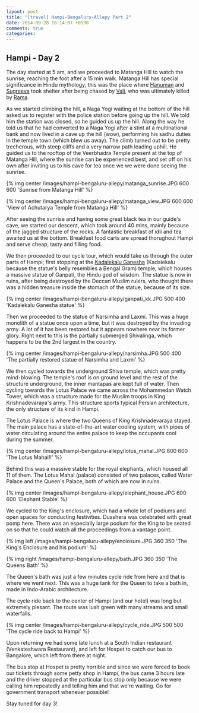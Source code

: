 ```yaml
---
layout: post
title: "[travel] Hampi-Bengaluru-Allepy Part 2"
date: 2014-09-28 16:14:07 +0530
comments: true
categories:
---
```


## Hampi - Day 2

The day started at 5 am, and we proceeded to Matanga Hill to watch the sunrise, reaching the foot after a 15 min walk. Matanga Hill has special significance in Hindu mythology, this was the place where [Hanuman](http://en.wikipedia.org/wiki/Hanuman) and [Sugreeva](http://en.wikipedia.org/wiki/Sugriva) took shelter after being chased by [Vali](http://en.wikipedia.org/wiki/Vali_(Ramayana)), who was ultimately killed by [Rama](http://en.wikipedia.org/wiki/Rama).

As we started climbing the hill, a Naga Yogi waiting at the bottom of the hill asked us to register with the police station before going up the hill. We told him the station was closed, so he guided us up the hill. Along the way he told us that he had converted to a Naga Yogi after a stint at a multinational bank and now lived in a cave up the hill (wow), performing his sadhu duties in the temple town (which blew us away). The climb turned out to be pretty trecherous, with steep cliffs and a very narrow path leading uphill. He guided us to the rooftop of the Veerbhadra Temple present at the top of Matanga Hill, where the sunrise can be experienced best, and set off on his own after inviting us to his cave for tea once we we were done seeing the sunrise.

{% img center /images/hampi-bengaluru-allepy/matanga_sunrise.JPG 600 600 'Sunrise from Matanga Hill' %}

{% img center /images/hampi-bengaluru-allepy/matanga_view.JPG 600 600 'View of Achutarya Temple from Matanga Hill' %}

After seeing the sunrise and having some great black tea in our guide's cave, we started our descent, which took around 40 mins, mainly because of the jagged structure of the rocks. A fantastic breakfast of idli and tea awaited us at the bottom. Breakfast food carts are spread thorughout Hampi and serve cheap, tasty and filling food.

We then proceeded to our cycle tour, which would take us through the outer parts of Hampi; first stopping at the [Kadalekalu Ganesha](http://hampi.in/kadalekalu-ganesha) (Kadalekalu because the statue's belly resembles a Bengal Gram) temple, which houses a massive statue of Ganpati, the Hindu god of wisdom. The statue is now in ruins, after being destroyed by the Deccan Muslim rulers, who thought there was a hidden treasure inside the stomach of the statue, because of its size.

{% img center /images/hampi-bengaluru-allepy/ganpati_kk.JPG 500 400 'Kadalekalu Ganesha statue' %}

Then we proceeded to the statue of Narsimha and Laxmi. This was a huge monolith of a statue once upon a time, but it was destroyed by the invading army. A lot of it has been restored but it appears nowhere near its former glory. Right next to this is the partially submerged Shivalinga, which happens to be the 2nd largest in the country.

{% img center /images/hampi-bengaluru-allepy/narsimha.JPG 500 400 'The partially restored statue of Narsimha and Laxmi' %}

We then cycled towards the underground Shiva temple, which was pretty mind-blowing. The temple's roof is on ground level and the rest of the structure underground, the inner mantapas are kept full of water. Then cycling towards the Lotus Palace we came across the Mohammedan Watch Tower, which was a structure made for the Muslim troops in King Krishnadevaraya's army. This structure sports typical Persian architecture, the only structure of its kind in Hampi.

The Lotus Palace is where the two Queens of King Krishnadevaraya stayed. The main palace has a state-of-the-art water cooling system, with pipes of water circulating around the entire palace to keep the occupants cool during the summer. 

{% img center /images/hampi-bengaluru-allepy/lotus_mahal.JPG 600 600 'The Lotus Mahal!!' %}

Behind this was a massive stable for the royal elephants, which housed all 11 of them. The Lotus Mahal (palace) consisted of two palaces, called Water Palace and the Queen's Palace, both of which are now in ruins.

{% img center /images/hampi-bengaluru-allepy/elephant_house.JPG 600 600 'Elephant Stable' %}

We cycled to the King's enclosure, which had a whole lot of podiums and open spaces for conducting festivities. Dusshera was celebrated with great pomp here. There was an especially large podium for the King to be seated on so that he could watch all the proceedings from a vantage point.

{% img left /images/hampi-bengaluru-allepy/enclosure.JPG 360 350 'The King's Enclosure and his podium' %}

{% img right /images/hampi-bengaluru-allepy/bath.JPG 360 350 'The Queens Bath' %}


The Queen's bath was just a few minutes cycle ride from here and that is where we went next. This was a huge tank for the Queen to take a bath in, made in Indo-Arabic architecture. 

The cycle ride back to the center of Hampi (and our hotel) was long but extremely plesant. The route was lush green with many streams and small waterfalls.

{% img center /images/hampi-bengaluru-allepy/cycle_ride.JPG 500 500 'The cycle ride back to Hampi' %}

Upon returning we had some late lunch at a South Indian restaurant (Venkateshwara Restaurant), and left for Hospet to catch our bus to Bangalore, which left from there at night.

The bus stop at Hospet is pretty horrible and since we were forced to book our tickets through some petty shop in Hampi, the bus came 3 hours late and the driver stopped at the particular bus stop only because we were calling him repeatedly and telling him and that we're waiting. Go for government transport whenever possible!

Stay tuned for day 3!





